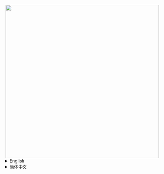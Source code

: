 <div align="center"> <img src="https://github.com/JieningYu/Cabricality/blob/packwiz/1.18.2/fabric/dev/assets/cabricality_banner.png?raw=true" width = 500> </div>

<details><summary>English</summary>
<p>

# Cabricality

[Create: Above and Beyond](https://github.com/simibubi/Above-and-Beyond) but for **Fabric 1.18.2** using **Create 0.5**.

Cabricality aims to port the CAB experience to Fabric, but not 1:1 clone it to Fabric so there're a lot of differences between them.

## Compare Between Original CAB Modpack

- [x] `Update` [Forge Create 0.3.2g → Fabric Create 0.5.0c](https://github.com/Creators-of-Create/Create)
- [x] `Update` [TConstruct](https://github.com/SlimeKnights/TinkersConstruct) [→ Fabric port by AlphaMode](https://github.com/Alpha-s-Stuff/TinkersConstruct)
- [x] `Change` [Thermal Series](https://github.com/cofh) [→ Industrial Revolution, ](https://github.com/GabrielOlvH/Industrial-Revolution)[Kibe](https://github.com/lucaargolo/kibe)
- [x] `Change` [Advanced Rocketry](https://github.com/Advanced-Rocketry/AdvancedRocketry) [→ Ad Astra!](https://modrinth.com/mod/ad-astra-fabric)
- [x] `Still` [Applied Energistics 2](https://github.com/AppliedEnergistics/Applied-Energistics-2)

## Features

### Main Thread

- [x] Andesite Machine
- [x] Copper Machine
- [x] Brass Machine
- [x] Zinc Machine
- [x] Invar Machine
- [x] Enderium Machine
- [x] Fluix Machine
- [x] `New` Obsidian Machine

### Special Functions

- [x] Chaotic Alchemy \*_Not fully polished_
- [x] Trading System
- [x] Mad Maths

### Endgame

- [x] Rocket Building and Launching
- [x] Space Exploration

### General

- [x] Quests

#### [Is there any problem? Check our Wiki!](https://github.com/DM-Earth/Cabricality/wiki)

</p>
</details>

<details><summary>简体中文</summary>
<p>

# Cabricality（CABF）

这是一个基于[机械动力：永无止境（CAB）](https://github.com/simibubi/Above-and-Beyond)的整合包，在**Fabric 1.18.2**运行，并使用**机械动力 0.5。**

我们旨在将 CAB 整合包的体验完整地移植到 Fabric 端。比起复制，我们更倾向于二次创作，所以 CABF 与原版 CAB 整合包有许多不同之处，希望你喜欢。

## CABF 与 CAB 的核心模组对照

- [x] `更新` [Forge 机械动力 0.3.2g → Fabric 机械动力 0.5.0c](https://github.com/Creators-of-Create/Create)
- [x] `更新` [匠魂 3](https://github.com/SlimeKnights/TinkersConstruct) [→ 匠魂 3（AlphaMode Fabric 移植）](https://github.com/Alpha-s-Stuff/TinkersConstruct)
- [x] `替换` [热力膨胀](https://github.com/cofh) [→ 工业革命、](https://github.com/GabrielOlvH/Industrial-Revolution)[Kibe](https://github.com/lucaargolo/kibe)
- [x] `替换` [高级火箭](https://github.com/Advanced-Rocketry/AdvancedRocketry) [→ Ad Astra!](https://modrinth.com/mod/ad-astra-fabric)
- [x] `不变` [应用能源 2](https://github.com/AppliedEnergistics/Applied-Energistics-2)

## CABF 已经实现的玩法

### 主线内容

- [x] 安山机器
- [x] 铜机器
- [x] 黄铜机器
- [x] 锌机器
- [x] 殷钢机器
- [x] 末影合金机器
- [x] 福鲁伊克斯机器
- [x] `新` 黑曜机器

### 特殊内容

- [x] 混沌炼金（待完善）
- [x] 交易系统
- [x] 数字运算系统

### 末期

- [x] 建造并发射火箭
- [x] 探索太空

### 常规

- [x] 任务系统

#### [遇到问题了吗？来看看我们的百科吧！](https://github.com/DM-Earth/Cabricality/wiki)

</p>
</details>
